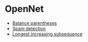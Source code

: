 # OpenNet

- [Balance parentheses](1.balance-parentheses/)
- [Spam detection](2.spam-detection/)
- [Longest increasing subsequence](3.longest-increasing-subsequence/)
